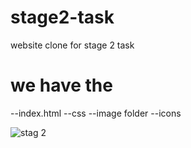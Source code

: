# stage2-task
website clone for stage 2 task 
# we have the 
--index.html
--css
--image folder
--icons



![stag 2](https://user-images.githubusercontent.com/64453973/132473114-6837e18c-cb80-4907-b362-5d96941e7605.png)



